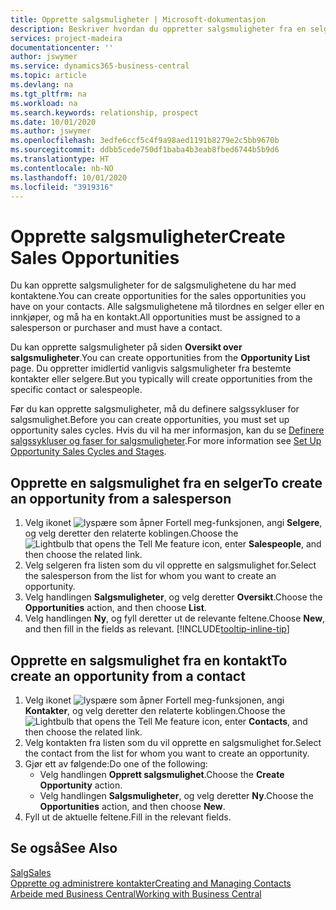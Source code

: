 ```yaml
---
title: Opprette salgsmuligheter | Microsoft-dokumentasjon
description: Beskriver hvordan du oppretter salgsmuligheter fra en selger eller kontakt i Business Central.
services: project-madeira
documentationcenter: ''
author: jswymer
ms.service: dynamics365-business-central
ms.topic: article
ms.devlang: na
ms.tgt_pltfrm: na
ms.workload: na
ms.search.keywords: relationship, prospect
ms.date: 10/01/2020
ms.author: jswymer
ms.openlocfilehash: 3edfe6ccf5c4f9a98aed1191b8279e2c5bb9670b
ms.sourcegitcommit: ddbb5cede750df1baba4b3eab8fbed6744b5b9d6
ms.translationtype: HT
ms.contentlocale: nb-NO
ms.lasthandoff: 10/01/2020
ms.locfileid: "3919316"
---
```

# <a name="create-sales-opportunities"></a><span data-ttu-id="a435b-103">Opprette salgsmuligheter</span><span class="sxs-lookup"><span data-stu-id="a435b-103">Create Sales Opportunities</span></span>
<span data-ttu-id="a435b-104">Du kan opprette salgsmuligheter for de salgsmulighetene du har med kontaktene.</span><span class="sxs-lookup"><span data-stu-id="a435b-104">You can create opportunities for the sales opportunities you have on your contacts.</span></span> <span data-ttu-id="a435b-105">Alle salgsmulighetene må tilordnes en selger eller en innkjøper, og må ha en kontakt.</span><span class="sxs-lookup"><span data-stu-id="a435b-105">All opportunities must be assigned to a salesperson or purchaser and must have a contact.</span></span>

<span data-ttu-id="a435b-106">Du kan opprette salgsmuligheter på siden **Oversikt over salgsmuligheter**.</span><span class="sxs-lookup"><span data-stu-id="a435b-106">You can create opportunities from the **Opportunity List** page.</span></span> <span data-ttu-id="a435b-107">Du oppretter imidlertid vanligvis salgsmuligheter fra bestemte kontakter eller selgere.</span><span class="sxs-lookup"><span data-stu-id="a435b-107">But you typically will create opportunities from the specific contact or salespeople.</span></span>

<span data-ttu-id="a435b-108">Før du kan opprette salgsmuligheter, må du definere salgssykluser for salgsmulighet.</span><span class="sxs-lookup"><span data-stu-id="a435b-108">Before you can create opportunities, you must set up opportunity sales cycles.</span></span> <span data-ttu-id="a435b-109">Hvis du vil ha mer informasjon, kan du se [Definere salgssykluser og faser for salgsmuligheter](marketing-how-setup-opportunity-sales-cycles-stages.md).</span><span class="sxs-lookup"><span data-stu-id="a435b-109">For more information see [Set Up Opportunity Sales Cycles and Stages](marketing-how-setup-opportunity-sales-cycles-stages.md).</span></span>

## <a name="to-create-an-opportunity-from-a-salesperson"></a><span data-ttu-id="a435b-110">Opprette en salgsmulighet fra en selger</span><span class="sxs-lookup"><span data-stu-id="a435b-110">To create an opportunity from a salesperson</span></span>
1. <span data-ttu-id="a435b-111">Velg ikonet ![lyspære som åpner Fortell meg-funksjonen](media/ui-search/search_small.png "Fortell hva du vil gjøre"), angi **Selgere**, og velg deretter den relaterte koblingen.</span><span class="sxs-lookup"><span data-stu-id="a435b-111">Choose the ![Lightbulb that opens the Tell Me feature](media/ui-search/search_small.png "Tell me what you want to do") icon, enter **Salespeople**, and then choose the related link.</span></span>
2. <span data-ttu-id="a435b-112">Velg selgeren fra listen som du vil opprette en salgsmulighet for.</span><span class="sxs-lookup"><span data-stu-id="a435b-112">Select the salesperson from the list for whom you want to create an opportunity.</span></span>
3. <span data-ttu-id="a435b-113">Velg handlingen **Salgsmuligheter**, og velg deretter **Oversikt**.</span><span class="sxs-lookup"><span data-stu-id="a435b-113">Choose the **Opportunities** action, and then choose **List**.</span></span>
4. <span data-ttu-id="a435b-114">Velg handlingen **Ny**, og fyll deretter ut de relevante feltene.</span><span class="sxs-lookup"><span data-stu-id="a435b-114">Choose **New**, and then fill in the fields as relevant.</span></span> [!INCLUDE[tooltip-inline-tip](includes/tooltip-inline-tip_md.md)]  



## <a name="to-create-an-opportunity-from-a-contact"></a><span data-ttu-id="a435b-115">Opprette en salgsmulighet fra en kontakt</span><span class="sxs-lookup"><span data-stu-id="a435b-115">To create an opportunity from a contact</span></span>
1. <span data-ttu-id="a435b-116">Velg ikonet ![lyspære som åpner Fortell meg-funksjonen](media/ui-search/search_small.png "Fortell hva du vil gjøre"), angi **Kontakter**, og velg deretter den relaterte koblingen.</span><span class="sxs-lookup"><span data-stu-id="a435b-116">Choose the ![Lightbulb that opens the Tell Me feature](media/ui-search/search_small.png "Tell me what you want to do") icon, enter **Contacts**, and then choose the related link.</span></span>
2. <span data-ttu-id="a435b-117">Velg kontakten fra listen som du vil opprette en salgsmulighet for.</span><span class="sxs-lookup"><span data-stu-id="a435b-117">Select the contact from the list for whom you want to create an opportunity.</span></span>
3. <span data-ttu-id="a435b-118">Gjør ett av følgende:</span><span class="sxs-lookup"><span data-stu-id="a435b-118">Do one of the following:</span></span>
   * <span data-ttu-id="a435b-119">Velg handlingen **Opprett salgsmulighet**.</span><span class="sxs-lookup"><span data-stu-id="a435b-119">Choose the **Create Opportunity** action.</span></span>
   * <span data-ttu-id="a435b-120">Velg handlingen **Salgsmuligheter**, og velg deretter **Ny**.</span><span class="sxs-lookup"><span data-stu-id="a435b-120">Choose the  **Opportunities** action, and then choose **New**.</span></span>
4. <span data-ttu-id="a435b-121">Fyll ut de aktuelle feltene.</span><span class="sxs-lookup"><span data-stu-id="a435b-121">Fill in the relevant fields.</span></span>

## <a name="see-also"></a><span data-ttu-id="a435b-122">Se også</span><span class="sxs-lookup"><span data-stu-id="a435b-122">See Also</span></span>
[<span data-ttu-id="a435b-123">Salg</span><span class="sxs-lookup"><span data-stu-id="a435b-123">Sales</span></span>](sales-manage-sales.md)  
[<span data-ttu-id="a435b-124">Opprette og administrere kontakter</span><span class="sxs-lookup"><span data-stu-id="a435b-124">Creating and Managing Contacts</span></span>](marketing-contacts.md)  
[<span data-ttu-id="a435b-125">Arbeide med Business Central</span><span class="sxs-lookup"><span data-stu-id="a435b-125">Working with Business Central</span></span>](ui-work-product.md)

